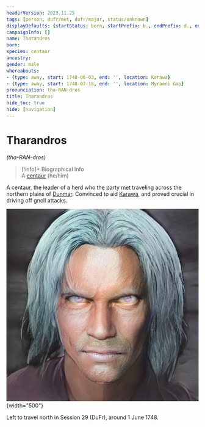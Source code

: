 ```yaml
---
headerVersion: 2023.11.25
tags: [person, dufr/met, dufr/major, status/unknown]
displayDefaults: {startStatus: born, startPrefix: b., endPrefix: d., endStatus: died}
campaignInfo: []
name: Tharandros
born:
species: centaur
ancestry:
gender: male
whereabouts:
- {type: away, start: 1748-06-03, end: '', location: Karawa}
- {type: away, start: 1748-07-18, end: '', location: Myraeni Gap}
pronunciation: tha-RAN-dros
title: Tharandros
hide_toc: true
hide: [navigation]
---
```

# Tharandros
*(tha-RAN-dros)*
>[!info]+ Biographical Info  
> A [centaur](<../../species/children-of-the-divine/centaurs/centaurs.md>) (he/him)  
>> 

A centaur, the leader of a herd who the party met traveling across the northern plains of [Dunmar](<../../gazetteer/greater-dunmar/realms/dunmar/dunmar.md>). Convinced to aid [Karawa](<../../gazetteer/greater-dunmar/realms/dunmar/eastern-dunmar/karawa.md>), and proved crucial in driving off gnoll attacks. 

![Tharandros](../../assets/tharandros.png){width="500"}

Left to travel north in Session 29 (DuFr), around 1 June 1748. 

